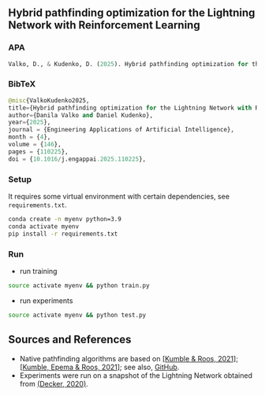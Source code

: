 ## Hybrid pathfinding optimization for the Lightning Network with Reinforcement Learning

### APA

```python
Valko, D., & Kudenko, D. (2025). Hybrid pathfinding optimization for the Lightning Network with Reinforcement Learning. Engineering Applications of Artificial Intelligence, https://doi.org/10.1016/j.engappai.2025.110225
```

### BibTeX
```python
@misc{ValkoKudenko2025,
title={Hybrid pathfinding optimization for the Lightning Network with Reinforcement Learning}, 
author={Danila Valko and Daniel Kudenko},
year={2025},
journal = {Engineering Applications of Artificial Intelligence},
month = {4},
volume = {146},
pages = {110225},
doi = {10.1016/j.engappai.2025.110225},
```

### Setup
It requires some virtual environment with certain dependencies, see `requirements.txt`.
```sh
conda create -n myenv python=3.9
conda activate myenv
pip install -r requirements.txt 
```

### Run
* run training
```sh
source activate myenv && python train.py
```
* run experiments
```sh
source activate myenv && python test.py
```

## Sources and References

- Native pathfinding algorithms are based on [[Kumble & Roos, 2021]](https://ieeexplore.ieee.org/document/9566199); [[Kumble, Epema & Roos, 2021]](https://arxiv.org/pdf/2107.10070.pdf); see also, [GitHub](https://github.com/SatwikPrabhu/Attacking-Lightning-s-anonymity).
- Experiments were run on a snapshot of the Lightning Network obtained from [(Decker, 2020)](https://github.com/lnresearch/topology).


